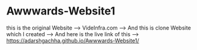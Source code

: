 ﻿# Awwwards-Website1
this is the original Website
-->
VideInfra.com
-->
And this is clone Website which I created
-->
And here is the live link of this 
--> https://adarshgachha.github.io/Awwwards-Website1/

